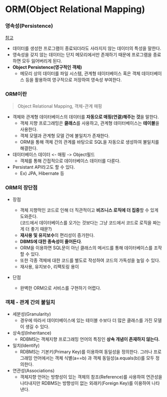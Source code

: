 # ORM(Object Relational Mapping)

### 영속성(Persistence)
[참고](./../Unclassified/Persistence.md)
- 데이터를 생성한 프로그램이 종료되더라도 사라지지 않는 데이터의 특성을 말한다.
- 영속성을 갖지 않는 데이터는 단지 메모리에서만 존재하기 때문에 프로그램을 종료하면 모두 잃어버리게 된다.
- **Object Persistence(영구적인 객체)**
    - 메모리 상의 데이터를 파일 시스템, 관계형 테이터베이스 혹은 객체 데이터베이스 등을 활용하여 영구적으로 저장하여 영속성 부여한다.

### ORM이란
> Object Relational Mapping, 객체-관계 매핑
- 객체와 관계형 데이터베이스의 데이터를 **자동으로 매핑(연결)해주는 것**을 말한다.
  - 객체 지향 프로그래밍은 **클래스**를 사용하고, 관계형 데이터베이스는 **테이블**을 사용한다.
  - 객체 모델과 관계형 모델 간에 불일치가 존재한다.
  - ORM을 통해 객체 간의 관계를 바탕으로 SQL을 자동으로 생성하여 불일치를 해결한다.   
- 데이터베이스 데이터 <- 매핑 -> Object필드
  - 객체를 통해 간접적으로 데이터베이스 데이터를 다룬다.
- Persistant API라고도 할 수 있다.
  - Ex) JPA, Hibernate 등

### ORM의 장단점
- 장점
  - 객체 지향적인 코드로 인해 더 직관적이고 **비즈니스 로직에 더 집중**할 수 있게 도와준다.   
  (코드에서 데이터베이스를 오가는 것보다는 그냥 코드에서 코드로 로직을 짜는게 더 좋기 때문?)
  - **재사용 및 유지보수**의 편리성이 증가한다.
  - **DBMS에 대한 종속성이 줄어든다**.
  - ORM을 이용하면 SQL문이 아닌 클래스의 메서드를 통해 데이터베이스를 조작할 수 있다.
  - 또한 각종 객체에 대한 코드를 별도로 작성하여 코드의 가독성을 높일 수 있다.
  - 재사용, 유지보수, 리팩토링 용이

- 단점
  - 완벽한 ORM으로 서비스를 구현하기 어렵다.

### 객체 - 관계 간의 불일치
- 세분성(Granularity)
  - 경우에 따라서 데이터베이스에 있는 테이블 수보다 더 많은 클래스를 가진 모델이 생길 수 있다.
- 상속성(Inheritance)
  - RDBMS는 객체지향 프로그래밍 언어의 특징인 **상속 개념이 존재하지 않는다.**
- 일치(Identify)
  - RDBMS는 기본키(Primary Key)를 이용하여 동일성을 정의한다. 그러나 프로그래밍 언어에서는 객체 식별(a==b) 과 객체 동일성(a.equals(b))를 모두 정의한다.
- 연관성(Associations)
  - 객체지향 언어는 방향성이 있는 객체의 참조(Reference)를 사용하여 연관성을 나타내지만 RDBMS는 방향성이 없는 외래키(Foreign Key)를 이용하여 나타낸다.